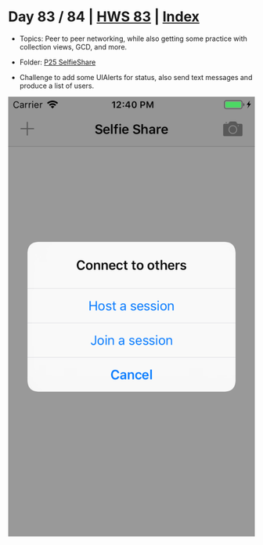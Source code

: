 # Day 83 / 84 | [HWS 83](https://www.hackingwithswift.com/100/83) | [Index](https://github.com/JulesMoorhouse/100DaysOfSwift/blob/master/README.md)

- Topics: Peer to peer networking, while also getting some practice with collection views, GCD, and more.

- Folder: [P25 SelfieShare](https://github.com/JulesMoorhouse/100DaysOfSwift/tree/master/P25%20SelfieShare/SelfieShare)

- Challenge to add some UIAlerts for status, also send text messages and produce a list of users.

<img src="../Images/day83-p25.png">